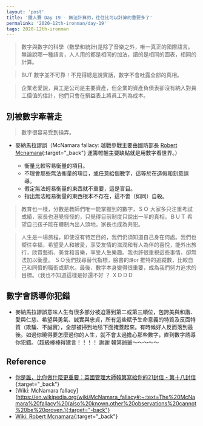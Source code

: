 ```yaml
---
layout: 'post'
title: '鐵人賽 Day 19 - 無法計算的，往往比可以計算的重要多了'
permalink: '2020-12th-ironman/day-19'
tags: 2020-12th-ironman 
---
```


> 數字與數字的科學（數學和統計)是除了音樂之外，唯一真正的國際語言。
> 無論說哪一種語言，人人用的都是相同的加法，讀的是相同的圖表，相同的計算。

> BUT 數字並不可靠！不見得總是說實話，數字不會吐露全部的真相。

> 企業老愛說，員工是公司是主要資產，但企業的資產負債表卻沒有納入對員工價值的估計，他們只會在損益表上將員工列為成本。

## 別被數字牽著走

> 數字很容易受到操弄。

- 麥納馬拉謬誤（McNamara fallacy: 越戰參戰主要由國防部長 [Robert Mcnamara](https://en.wikipedia.org/wiki/Robert_McNamara){:target="_back"} 運籌帷幄主要缺點就是用數字看世界。）

   - 衡量比較容易衡量的項目。
   - 不理會那些無法衡量的項目，或任意給個數字，這等於在造假和刻意誤導。
   - 假定無法輕易衡量的東西就不重要，這是盲目。
   - 指出無法輕易衡量的東西根本不存在，這不啻（如同）自殺。

> 教育也一樣，分數是教師們唯一能掌握到的數字，ＳＯ 大家多只注重考試成績，家長也港覺怪怪的，只覺得目前制度只說出一半的真相，ＢＵＴ 希望自己孩子能在體制內出人頭地，家長也成為共犯。

> 人生是一場旅程，即使沒有特定目的，我們仍須知道自己身在何處。我們也嚮往幸福，希望愛人和被愛，享受友情的滋潤和有人為伴的喜悅，能外出旅行，欣賞藝術、美食和音樂，享受人生樂趣。我也許很重視這些事情，卻無法加以衡量。 ＳＯ我們找尋替代指標，臉書的`讚`or 推特的追蹤數，比較自己和同儕的職銜或薪水。最後，數字本身變得很重要，成為我們努力追求的目標。（我也不知道這樣是好還不好 ？ ＸＤＤＤ

## 數字會誘導你犯錯

- 麥納馬拉謬誤意味人生有很多部分被迫落到第二或第三順位，包誇美與和諧、愛與仁慈、希望與勇氣、誠實與忠貞，所有這些賦予生命意義的特質及反面特質（欺騙、不誠實），全部被掃到地毯下面掩蓋起來。有時候好人反而落到最後。如過你曉得要怎麼過你的人生，就不會太過擔心那些數字，直到數字誘導你犯錯。（超級棒棒得建言！！！！ 謝謝 韓第爺爺～～～～～

## Reference 

- [你是誰，比你做什麼更重要：英國管理大師韓第寫給你的21封信 - 第十八封信](https://www.books.com.tw/products/0010862692){:target="_back"}
- [Wiki: McNamara fallacy](https://en.wikipedia.org/wiki/McNamara_fallacy#:~:text=The%20McNamara%20fallacy%20(also%20known,other%20observations%20cannot%20be%20proven.){:target="-back"}
- [Wiki: Robert Mcnamara](https://en.wikipedia.org/wiki/Robert_McNamara){:target="_back"}